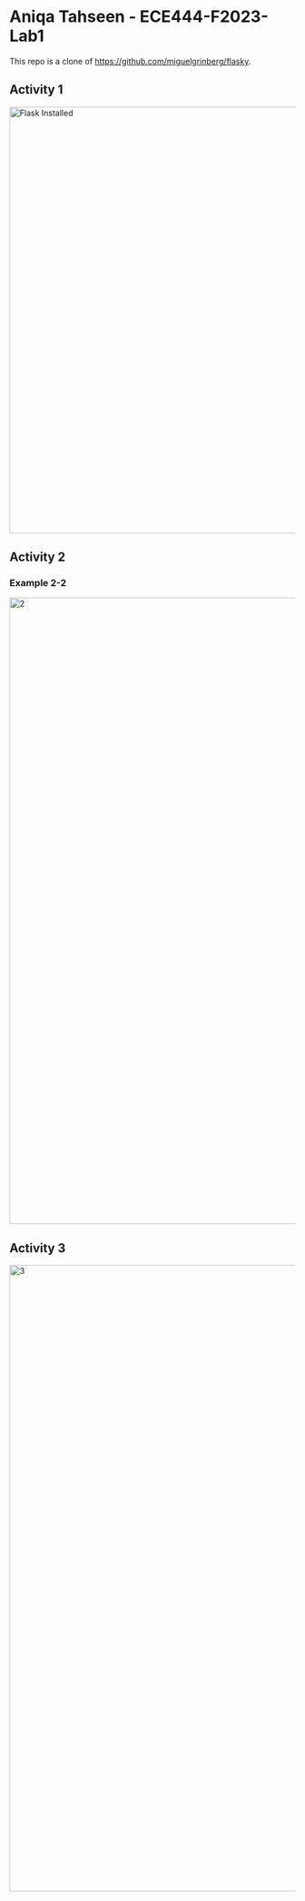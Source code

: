 # Aniqa Tahseen - ECE444-F2023-Lab1

This repo is a clone of https://github.com/miguelgrinberg/flasky.

## Activity 1
<img width="751" alt="Flask Installed" src="https://github.com/AniqaT/ECE444-F2023-Lab1/assets/86853243/424f8ac1-f409-4963-bcf6-8ce5b45b0dbe">

## Activity 2
### Example 2-2
<img width="1103" alt="2" src="https://github.com/AniqaT/ECE444-F2023-Lab1/assets/86853243/9f7dba02-2175-48cd-845b-8d6c73ab11d1">


## Activity 3
<img width="1103" alt="3" src="https://github.com/AniqaT/ECE444-F2023-Lab1/assets/86853243/b57228af-8fe6-4c75-aba2-075c1f1c728e">



